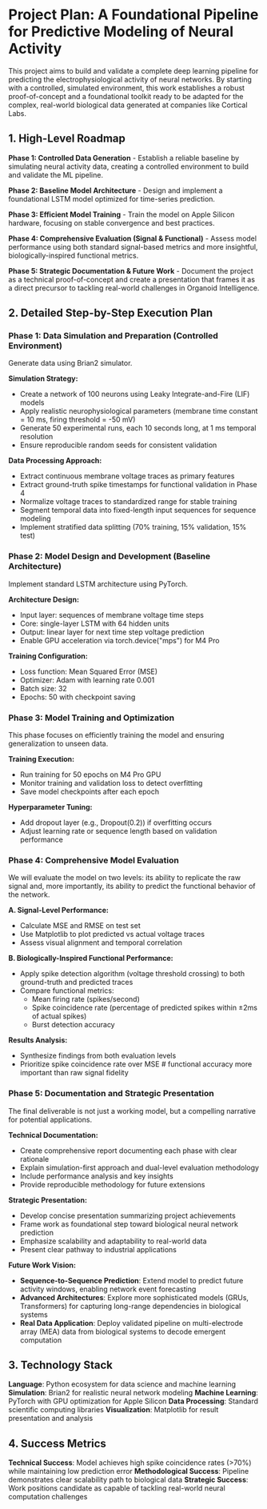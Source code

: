 # Project Plan: A Foundational Pipeline for Predictive Modeling of Neural Activity

This project aims to build and validate a complete deep learning pipeline for predicting the electrophysiological activity of neural networks. By starting with a controlled, simulated environment, this work establishes a robust proof-of-concept and a foundational toolkit ready to be adapted for the complex, real-world biological data generated at companies like Cortical Labs.

## 1. High-Level Roadmap

**Phase 1: Controlled Data Generation** - Establish a reliable baseline by simulating neural activity data, creating a controlled environment to build and validate the ML pipeline.

**Phase 2: Baseline Model Architecture** - Design and implement a foundational LSTM model optimized for time-series prediction.

**Phase 3: Efficient Model Training** - Train the model on Apple Silicon hardware, focusing on stable convergence and best practices.

**Phase 4: Comprehensive Evaluation (Signal & Functional)** - Assess model performance using both standard signal-based metrics and more insightful, biologically-inspired functional metrics.

**Phase 5: Strategic Documentation & Future Work** - Document the project as a technical proof-of-concept and create a presentation that frames it as a direct precursor to tackling real-world challenges in Organoid Intelligence.

## 2. Detailed Step-by-Step Execution Plan

### Phase 1: Data Simulation and Preparation (Controlled Environment)

Generate data using Brian2 simulator.

**Simulation Strategy:**
- Create a network of 100 neurons using Leaky Integrate-and-Fire (LIF) models
- Apply realistic neurophysiological parameters (membrane time constant = 10 ms, firing threshold = -50 mV)
- Generate 50 experimental runs, each 10 seconds long, at 1 ms temporal resolution
- Ensure reproducible random seeds for consistent validation

**Data Processing Approach:**
- Extract continuous membrane voltage traces as primary features
- Extract ground-truth spike timestamps for functional validation in Phase 4
- Normalize voltage traces to standardized range for stable training
- Segment temporal data into fixed-length input sequences for sequence modeling
- Implement stratified data splitting (70% training, 15% validation, 15% test)

### Phase 2: Model Design and Development (Baseline Architecture)

Implement standard LSTM architecture using PyTorch.

**Architecture Design:**
- Input layer: sequences of membrane voltage time steps
- Core: single-layer LSTM with 64 hidden units
- Output: linear layer for next time step voltage prediction
- Enable GPU acceleration via torch.device("mps") for M4 Pro

**Training Configuration:**
- Loss function: Mean Squared Error (MSE)
- Optimizer: Adam with learning rate 0.001
- Batch size: 32
- Epochs: 50 with checkpoint saving

### Phase 3: Model Training and Optimization

This phase focuses on efficiently training the model and ensuring generalization to unseen data.

**Training Execution:**
- Run training for 50 epochs on M4 Pro GPU
- Monitor training and validation loss to detect overfitting
- Save model checkpoints after each epoch

**Hyperparameter Tuning:**
- Add dropout layer (e.g., Dropout(0.2)) if overfitting occurs
- Adjust learning rate or sequence length based on validation performance

### Phase 4: Comprehensive Model Evaluation

We will evaluate the model on two levels: its ability to replicate the raw signal and, more importantly, its ability to predict the functional behavior of the network.

**A. Signal-Level Performance:**
- Calculate MSE and RMSE on test set
- Use Matplotlib to plot predicted vs actual voltage traces
- Assess visual alignment and temporal correlation

**B. Biologically-Inspired Functional Performance:**
- Apply spike detection algorithm (voltage threshold crossing) to both ground-truth and predicted traces
- Compare functional metrics:
  - Mean firing rate (spikes/second)
  - Spike coincidence rate (percentage of predicted spikes within ±2ms of actual spikes)
  - Burst detection accuracy

**Results Analysis:**
- Synthesize findings from both evaluation levels
- Prioritize spike coincidence rate over MSE # functional accuracy more important than raw signal fidelity

### Phase 5: Documentation and Strategic Presentation

The final deliverable is not just a working model, but a compelling narrative for potential applications.

**Technical Documentation:**
- Create comprehensive report documenting each phase with clear rationale
- Explain simulation-first approach and dual-level evaluation methodology
- Include performance analysis and key insights
- Provide reproducible methodology for future extensions

**Strategic Presentation:**
- Develop concise presentation summarizing project achievements
- Frame work as foundational step toward biological neural network prediction
- Emphasize scalability and adaptability to real-world data
- Present clear pathway to industrial applications

**Future Work Vision:**
- **Sequence-to-Sequence Prediction**: Extend model to predict future activity windows, enabling network event forecasting
- **Advanced Architectures**: Explore more sophisticated models (GRUs, Transformers) for capturing long-range dependencies in biological systems
- **Real Data Application**: Deploy validated pipeline on multi-electrode array (MEA) data from biological systems to decode emergent computation

## 3. Technology Stack

**Language**: Python ecosystem for data science and machine learning
**Simulation**: Brian2 for realistic neural network modeling
**Machine Learning**: PyTorch with GPU optimization for Apple Silicon
**Data Processing**: Standard scientific computing libraries
**Visualization**: Matplotlib for result presentation and analysis

## 4. Success Metrics

**Technical Success**: Model achieves high spike coincidence rates (>70%) while maintaining low prediction error
**Methodological Success**: Pipeline demonstrates clear scalability path to biological data
**Strategic Success**: Work positions candidate as capable of tackling real-world neural computation challenges
